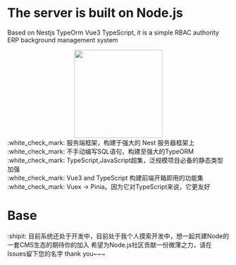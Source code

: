 # The server is built on Node.js 
Based on Nestjs TypeOrm Vue3 TypeScript, it is a simple RBAC authority ERP background management system<br/>
<div align=center><a href="https://sm.ms/image/WL6gOIBkDx9aYts" target="_blank"><img src="https://s2.loli.net/2021/12/27/WL6gOIBkDx9aYts.png" width="200"/></a></div>
:white_check_mark: 服务端框架，构建于强大的 Nest 服务器框架上</br>
:white_check_mark: 不手动编写SQL语句，构建至强大的TypeORM</br>
:white_check_mark: TypeScript,JavaScript超集，泛规模项目必备的静态类型加强</br>
:white_check_mark: Vue3 and TypeScript 构建前端开箱即用的功能集</br>
:white_check_mark: Vuex -> Pinia。因为它对TypeScript来说，它更友好

# Base
:shipit: 目前系统还处于开发中，目前处于我个人摸索开发中，想一起共建Node的一套CMS生态的期待你的加入 希望为Node.js社区贡献一份微薄之力，请在Issues留下您的名字 thank you~~~
